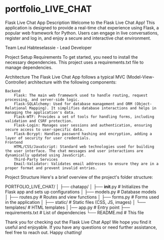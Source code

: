 # portfolio_LIVE_CHAT

Flask Live Chat App
Description
Welcome to the Flask Live Chat App! This application is designed to provide a real-time chat experience using Flask, a popular web framework for Python. Users can engage in live conversations, register and log in, and enjoy a secure and interactive chat environment.


Team
Leul Habteselassie - Lead Developer


Project Setup
Requirements
To get started, you need to install the necessary dependencies. This project uses a requirements.txt file to manage dependencies.


Architecture
The Flask Live Chat App follows a typical MVC (Model-View-Controller) architecture with the following components:

    Backend
        Flask: The main web framework used to handle routing, request processing, and server-side logic.
        Flask-SQLAlchemy: Used for database management and ORM (Object-Relational Mapping). It simplifies database interactions and helps in managing the application's data.
        Flask-WTF: Provides a set of tools for handling forms, including validation and CSRF protection.
        Flask-Login: Manages user sessions and authentication, ensuring secure access to user-specific data.
        Flask-Bcrypt: Handles password hashing and encryption, adding a layer of security for user credentials.
    Frontend
        HTML/CSS/JavaScript: Standard web technologies used for building the user interface. The chat messages and user interactions are dynamically updated using JavaScript.
        Third-Party Services
        Email-Validator: Validates email addresses to ensure they are in a proper format and prevent invalid entries.


Project Structure
Here's a brief overview of the project's folder structure:

PORTFOLIO_LIVE_CHAT/
│
├── chatapp/
│   ├── __init__.py          # Initializes the Flask app and sets up configurations
│   ├── models.py            # Database models
│   ├── routes.py            # Routes and view functions
│   ├── forms.py             # Forms used in the application
│   ├── static/              # Static files (CSS, JS, images)
│   └── templates/           # HTML templates
│
|── app.py                   # Entry point
├── requirements.txt         # List of dependencies
└── README.md                # This file


Thank you for checking out the Flask Live Chat App! We hope you find it useful and enjoyable. If you have any questions or need further assistance, feel free to reach out. Happy chatting!